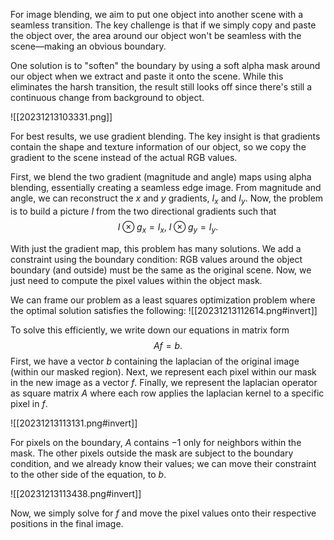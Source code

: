 For image blending, we aim to put one object into another scene with a seamless transition. The key challenge is that if we simply copy and paste the object over, the area around our object won't be seamless with the scene—making an obvious boundary.

One solution is to "soften" the boundary by using a soft alpha mask around our object when we extract and paste it onto the scene. While this eliminates the harsh transition, the result still looks off since there's still a continuous change from background to object.

![[20231213103331.png]]

For best results, we use gradient blending. The key insight is that gradients contain the shape and texture information of our object, so we copy the gradient to the scene instead of the actual RGB values.

First, we blend the two gradient (magnitude and angle) maps using alpha blending, essentially creating a seamless edge image. From magnitude and angle, we can reconstruct the $x$ and $y$ gradients, $I_x$ and $I_y$. Now, the problem is to build a picture $I$ from the two directional gradients such that 
$$
I \otimes g_x = I_x,\ I \otimes g_y = I_y.
$$


With just the gradient map, this problem has many solutions. We add a constraint using the boundary condition: RGB values around the object boundary (and outside) must be the same as the original scene. Now, we just need to compute the pixel values within the object mask.

We can frame our problem as a least squares optimization problem where the optimal solution satisfies the following:
![[20231213112614.png#invert]]

To solve this efficiently, we write down our equations in matrix form 
$$
Af = b.
$$
 First, we have a vector $b$ containing the laplacian of the original image (within our masked region). Next, we represent each pixel within our mask in the new image as a vector $f$. Finally, we represent the laplacian operator as square matrix $A$ where each row applies the laplacian kernel to a specific pixel in $f$.

![[20231213113131.png#invert]]

For pixels on the boundary, $A$ contains $-1$ only for neighbors within the mask. The other pixels outside the mask are subject to the boundary condition, and we already know their values; we can move their constraint to the other side of the equation, to $b$.

![[20231213113438.png#invert]]

Now, we simply solve for $f$ and move the pixel values onto their respective positions in the final image.
